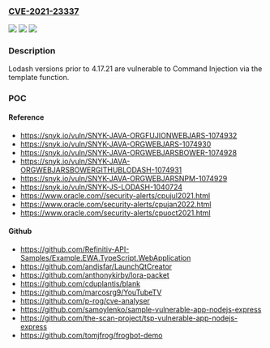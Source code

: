 ### [CVE-2021-23337](https://cve.mitre.org/cgi-bin/cvename.cgi?name=CVE-2021-23337)
![](https://img.shields.io/static/v1?label=Product&message=Lodash&color=blue)
![](https://img.shields.io/static/v1?label=Version&message=n%2Fa&color=blue)
![](https://img.shields.io/static/v1?label=Vulnerability&message=Command%20Injection&color=brighgreen)

### Description

Lodash versions prior to 4.17.21 are vulnerable to Command Injection via the template function.

### POC

#### Reference
- https://snyk.io/vuln/SNYK-JAVA-ORGFUJIONWEBJARS-1074932
- https://snyk.io/vuln/SNYK-JAVA-ORGWEBJARS-1074930
- https://snyk.io/vuln/SNYK-JAVA-ORGWEBJARSBOWER-1074928
- https://snyk.io/vuln/SNYK-JAVA-ORGWEBJARSBOWERGITHUBLODASH-1074931
- https://snyk.io/vuln/SNYK-JAVA-ORGWEBJARSNPM-1074929
- https://snyk.io/vuln/SNYK-JS-LODASH-1040724
- https://www.oracle.com//security-alerts/cpujul2021.html
- https://www.oracle.com/security-alerts/cpujan2022.html
- https://www.oracle.com/security-alerts/cpuoct2021.html

#### Github
- https://github.com/Refinitiv-API-Samples/Example.EWA.TypeScript.WebApplication
- https://github.com/andisfar/LaunchQtCreator
- https://github.com/anthonykirby/lora-packet
- https://github.com/cduplantis/blank
- https://github.com/marcosrg9/YouTubeTV
- https://github.com/p-rog/cve-analyser
- https://github.com/samoylenko/sample-vulnerable-app-nodejs-express
- https://github.com/the-scan-project/tsp-vulnerable-app-nodejs-express
- https://github.com/tomjfrog/frogbot-demo

